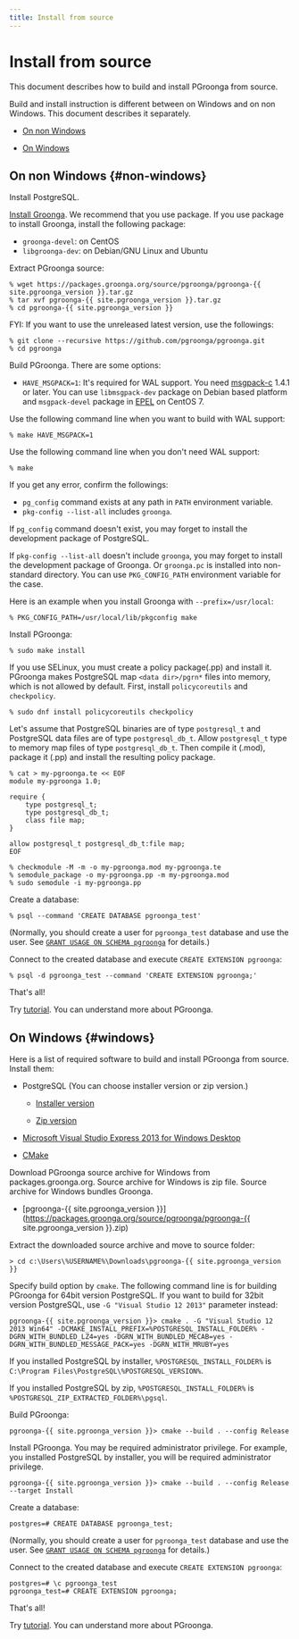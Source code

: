 ```yaml
---
title: Install from source
---
```


# Install from source

This document describes how to build and install PGroonga from source.

Build and install instruction is different between on Windows and on non Windows. This document describes it separately.

  * [On non Windows](#non-windows)

  * [On Windows](#windows)

## On non Windows {#non-windows}

Install PostgreSQL.

[Install Groonga](http://groonga.org/docs/install.html). We recommend that you use package. If you use package to install Groonga, install the following package:

  * `groonga-devel`: on CentOS
  * `libgroonga-dev`: on Debian/GNU Linux and Ubuntu

Extract PGroonga source:

```console
% wget https://packages.groonga.org/source/pgroonga/pgroonga-{{ site.pgroonga_version }}.tar.gz
% tar xvf pgroonga-{{ site.pgroonga_version }}.tar.gz
% cd pgroonga-{{ site.pgroonga_version }}
```

FYI: If you want to use the unreleased latest version, use the followings:

```console
% git clone --recursive https://github.com/pgroonga/pgroonga.git
% cd pgroonga
```

Build PGroonga. There are some options:

  * `HAVE_MSGPACK=1`: It's required for WAL support. You need [msgpack-c](https://github.com/msgpack/msgpack-c) 1.4.1 or later. You can use `libmsgpack-dev` package on Debian based platform and `msgpack-devel` package in [EPEL](https://fedoraproject.org/wiki/EPEL) on CentOS 7.

Use the following command line when you want to build with WAL support:

```console
% make HAVE_MSGPACK=1
```

Use the following command line when you don't need WAL support:

```console
% make
```

If you get any error, confirm the followings:

  * `pg_config` command exists at any path in `PATH` environment variable.
  * `pkg-config --list-all` includes `groonga`.

If `pg_config` command doesn't exist, you may forget to install the development package of PostgreSQL.

If `pkg-config --list-all` doesn't include `groonga`, you may forget to install the development package of Groonga. Or `groonga.pc` is installed into non-standard directory. You can use `PKG_CONFIG_PATH` environment variable for the case.

Here is an example when you install Groonga with `--prefix=/usr/local`:

```console
% PKG_CONFIG_PATH=/usr/local/lib/pkgconfig make
```

Install PGroonga:

```console
% sudo make install
```

If you use SELinux, you must create a policy package(.pp) and install it. PGroonga makes PostgreSQL map `<data dir>/pgrn*` files into memory, which is not allowed by default. First, install `policycoreutils` and `checkpolicy`.

```console
% sudo dnf install policycoreutils checkpolicy
```

Let's assume that PostgreSQL binaries are of type `postgresql_t` and PostgreSQL data files are of type `postgresql_db_t`. Allow `postgresql_t` type to memory map files of type `postgresql_db_t`. Then compile it (.mod), package it (.pp) and install the resulting policy package.


```console
% cat > my-pgroonga.te << EOF
module my-pgroonga 1.0;

require {
    type postgresql_t;
    type postgresql_db_t;
    class file map;
}

allow postgresql_t postgresql_db_t:file map;
EOF

% checkmodule -M -m -o my-pgroonga.mod my-pgroonga.te
% semodule_package -o my-pgroonga.pp -m my-pgroonga.mod
% sudo semodule -i my-pgroonga.pp
```

Create a database:

```console
% psql --command 'CREATE DATABASE pgroonga_test'
```

(Normally, you should create a user for `pgroonga_test` database and use the user. See [`GRANT USAGE ON SCHEMA pgroonga`](../reference/grant-usage-on-schema-pgroonga.html) for details.)

Connect to the created database and execute `CREATE EXTENSION pgroonga`:

```console
% psql -d pgroonga_test --command 'CREATE EXTENSION pgroonga;'
```

That's all!

Try [tutorial](../tutorial/). You can understand more about PGroonga.

## On Windows {#windows}

Here is a list of required software to build and install PGroonga from source. Install them:

  * PostgreSQL (You can choose installer version or zip version.)

    * [Installer version](http://www.enterprisedb.com/products-services-training/pgdownload)

    * [Zip version](http://www.enterprisedb.com/products-services-training/pgbindownload)

  * [Microsoft Visual Studio Express 2013 for Windows Desktop](https://www.visualstudio.com/downloads/#d-2013-express)

  * [CMake](http://www.cmake.org/)

Download PGroonga source archive for Windows from packages.groonga.org. Source archive for Windows is zip file. Source archive for Windows bundles Groonga.

  * [pgroonga-{{ site.pgroonga_version }}](https://packages.groonga.org/source/pgroonga/pgroonga-{{ site.pgroonga_version }}.zip)

Extract the downloaded source archive and move to source folder:

```text
> cd c:\Users\%USERNAME%\Downloads\pgroonga-{{ site.pgroonga_version }}
```

Specify build option by `cmake`. The following command line is for building PGroonga for 64bit version PostgreSQL. If you want to build for 32bit version PostgreSQL, use `-G "Visual Studio 12 2013"` parameter instead:

```text
pgroonga-{{ site.pgroonga_version }}> cmake . -G "Visual Studio 12 2013 Win64" -DCMAKE_INSTALL_PREFIX=%POSTGRESQL_INSTALL_FOLDER% -DGRN_WITH_BUNDLED_LZ4=yes -DGRN_WITH_BUNDLED_MECAB=yes -DGRN_WITH_BUNDLED_MESSAGE_PACK=yes -DGRN_WITH_MRUBY=yes
```

If you installed PostgreSQL by installer, `%POSTGRESQL_INSTALL_FOLDER%` is `C:\Program Files\PostgreSQL\%POSTGRESQL_VERSION%`.

If you installed PostgreSQL by zip, `%POSTGRESQL_INSTALL_FOLDER%` is `%POSTGRESQL_ZIP_EXTRACTED_FOLDER%\pgsql`.

Build PGroonga:

```text
pgroonga-{{ site.pgroonga_version }}> cmake --build . --config Release
```

Install PGroonga. You may be required administrator privilege. For example, you installed PostgreSQL by installer, you will be required administrator privilege.

```text
pgroonga-{{ site.pgroonga_version }}> cmake --build . --config Release --target Install
```

Create a database:

```text
postgres=# CREATE DATABASE pgroonga_test;
```

(Normally, you should create a user for `pgroonga_test` database and use the user. See [`GRANT USAGE ON SCHEMA pgroonga`](../reference/grant-usage-on-schema-pgroonga.html) for details.)

Connect to the created database and execute `CREATE EXTENSION pgroonga`:

```text
postgres=# \c pgroonga_test
pgroonga_test=# CREATE EXTENSION pgroonga;
```

That's all!

Try [tutorial](../tutorial/). You can understand more about PGroonga.
